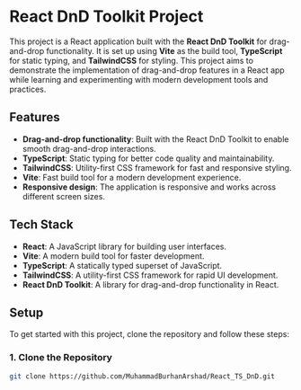 # React DnD Toolkit Project

This project is a React application built with the **React DnD Toolkit** for drag-and-drop functionality. It is set up using **Vite** as the build tool, **TypeScript** for static typing, and **TailwindCSS** for styling. This project aims to demonstrate the implementation of drag-and-drop features in a React app while learning and experimenting with modern development tools and practices.

## Features

- **Drag-and-drop functionality**: Built with the React DnD Toolkit to enable smooth drag-and-drop interactions.
- **TypeScript**: Static typing for better code quality and maintainability.
- **TailwindCSS**: Utility-first CSS framework for fast and responsive styling.
- **Vite**: Fast build tool for a modern development experience.
- **Responsive design**: The application is responsive and works across different screen sizes.

## Tech Stack

- **React**: A JavaScript library for building user interfaces.
- **Vite**: A modern build tool for faster development.
- **TypeScript**: A statically typed superset of JavaScript.
- **TailwindCSS**: A utility-first CSS framework for rapid UI development.
- **React DnD Toolkit**: A library for drag-and-drop functionality in React.

## Setup

To get started with this project, clone the repository and follow these steps:

### 1. Clone the Repository

```bash
git clone https://github.com/MuhammadBurhanArshad/React_TS_DnD.git
